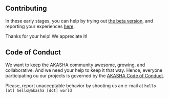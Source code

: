 ## Contributing

In these early stages, you can help by trying out [the beta version](https://beta.akasha.world/), and reporting your experiences [here](https://github.com/AkashaProject/dapp/issues).    

Thanks for your help! We appreciate it!

## Code of Conduct 

We want to keep the AKASHA community awesome, growing, and collaborative. And we need your help to keep it that way. Hence, everyone participating ou our projects is governed by the [AKASHA Code of Conduct](https://github.com/AkashaProject/PM/blob/master/handbook/code-of-conduct.md).   

Please, report unacceptable behavior by shooting us an e-mail at `hello [at] hello@akasha [dot] world` 